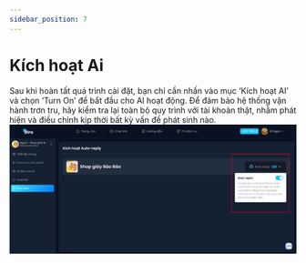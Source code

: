 ```yaml
---
sidebar_position: 7
---
```

# Kích hoạt Ai
Sau khi hoàn tất quá trình cài đặt, bạn chỉ cần nhấn vào mục ‘Kích hoạt AI’ và chọn ‘Turn On’ để bắt đầu cho AI hoạt động. Để đảm bảo hệ thống vận hành trơn tru, hãy kiểm tra lại toàn bộ quy trình với tài khoản thật, nhằm phát hiện và điều chỉnh kịp thời bất kỳ vấn đề phát sinh nào.
![b18](b18.jpg)